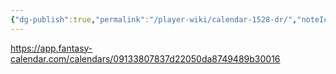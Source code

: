 ```yaml
---
{"dg-publish":true,"permalink":"/player-wiki/calendar-1528-dr/","noteIcon":""}
---
```




https://app.fantasy-calendar.com/calendars/09133807837d22050da8749489b30016

